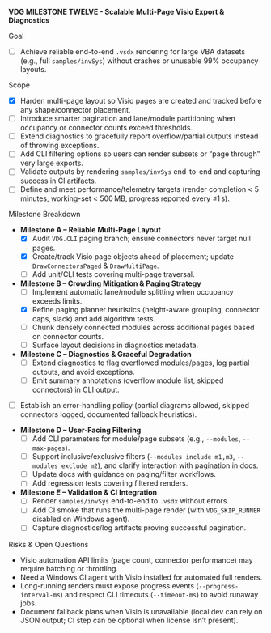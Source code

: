 **VDG MILESTONE TWELVE - Scalable Multi-Page Visio Export & Diagnostics**

Goal
- [ ] Achieve reliable end-to-end `.vsdx` rendering for large VBA datasets (e.g., full `samples/invSys`) without crashes or unusable 99% occupancy layouts.

Scope
- [x] Harden multi-page layout so Visio pages are created and tracked before any shape/connector placement.
- [ ] Introduce smarter pagination and lane/module partitioning when occupancy or connector counts exceed thresholds.
- [ ] Extend diagnostics to gracefully report overflow/partial outputs instead of throwing exceptions.
- [ ] Add CLI filtering options so users can render subsets or “page through” very large exports.
- [ ] Validate outputs by rendering `samples/invSys` end-to-end and capturing success in CI artifacts.
- [ ] Define and meet performance/telemetry targets (render completion < 5 minutes, working-set < 500 MB, progress reported every ≤1 s).

Milestone Breakdown
- **Milestone A – Reliable Multi-Page Layout**
  - [x] Audit `VDG.CLI` paging branch; ensure connectors never target null pages.
  - [x] Create/track Visio page objects ahead of placement; update `DrawConnectorsPaged` & `DrawMultiPage`.
  - [ ] Add unit/CLI tests covering multi-page traversal.
- **Milestone B – Crowding Mitigation & Paging Strategy**
  - [ ] Implement automatic lane/module splitting when occupancy exceeds limits.
  - [x] Refine paging planner heuristics (height-aware grouping, connector caps, slack) and add algorithm tests.
  - [ ] Chunk densely connected modules across additional pages based on connector counts.
  - [ ] Surface layout decisions in diagnostics metadata.
- **Milestone C – Diagnostics & Graceful Degradation**
  - [ ] Extend diagnostics to flag overflowed modules/pages, log partial outputs, and avoid exceptions.
  - [ ] Emit summary annotations (overflow module list, skipped connectors) in CLI output.
- [ ] Establish an error-handling policy (partial diagrams allowed, skipped connectors logged, documented fallback heuristics).
- **Milestone D – User-Facing Filtering**
  - [ ] Add CLI parameters for module/page subsets (e.g., `--modules`, `--max-pages`).
  - [ ] Support inclusive/exclusive filters (`--modules include m1,m3`, `--modules exclude m2`), and clarify interaction with pagination in docs.
  - [ ] Update docs with guidance on paging/filter workflows.
  - [ ] Add regression tests covering filtered renders.
- **Milestone E – Validation & CI Integration**
  - [ ] Render `samples/invSys` end-to-end to `.vsdx` without errors.
  - [ ] Add CI smoke that runs the multi-page render (with `VDG_SKIP_RUNNER` disabled on Windows agent).
  - [ ] Capture diagnostics/log artifacts proving successful pagination.

Risks & Open Questions
- Visio automation API limits (page count, connector performance) may require batching or throttling.
- Need a Windows CI agent with Visio installed for automated full renders.
- Long-running renders must expose progress events (`--progress-interval-ms`) and respect CLI timeouts (`--timeout-ms`) to avoid runaway jobs.
- Document fallback plans when Visio is unavailable (local dev can rely on JSON output; CI step can be optional when license isn’t present).
